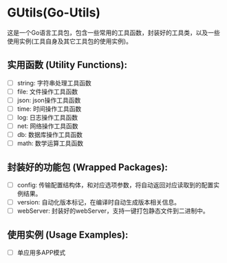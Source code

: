 # GUtils(Go-Utils)

这是一个Go语言工具包，包含一些常用的工具函数，封装好的工具类，以及一些使用实例(工具自身及其它工具包的使用实例)。

## 实用函数 (Utility Functions):

- [ ] string: 字符串处理工具函数
- [ ] file: 文件操作工具函数
- [ ] json: json操作工具函数
- [ ] time: 时间操作工具函数
- [ ] log: 日志操作工具函数
- [ ] net: 网络操作工具函数
- [ ] db: 数据库操作工具函数
- [ ] math: 数学运算工具函数

## 封装好的功能包 (Wrapped Packages):

- [ ] config: 传输配置结构体，和对应选项参数，将自动返回对应读取到的配置实例结果。
- [ ] version: 自动化版本标记，在编译时自动生成版本相关信息。
- [ ] webServer: 封装好的webServer，支持一键打包静态文件到二进制中。

## 使用实例 (Usage Examples):

- [ ] 单应用多APP模式
